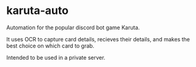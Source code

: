 # karuta-auto
Automation for the popular discord bot game Karuta.

It uses OCR to capture card details, recieves their details, and makes the best choice on which card to grab.

Intended to be used in a private server.
